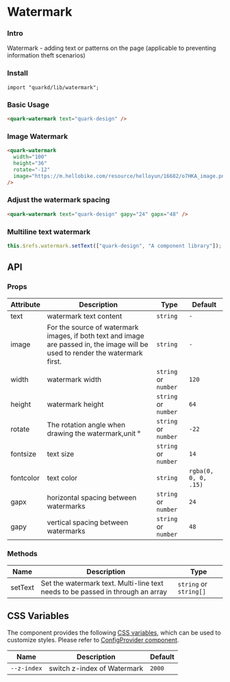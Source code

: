 # Watermark

### Intro

Watermark - adding text or patterns on the page (applicable to preventing information theft scenarios)

### Install

```tsx
import "quarkd/lib/watermark";
```

### Basic Usage

```html
<quark-watermark text="quark-design" />
```

### Image Watermark

```html
<quark-watermark
  width="100"
  height="36"
  rotate="-12"
  image="https://m.hellobike.com/resource/helloyun/16682/o7HKA_image.png?x-oss-process=image/quality,q_80"
/>
```

### Adjust the watermark spacing

```html
<quark-watermark text="quark-design" gapy="24" gapx="48" />
```

### Multiline text watermark

```js
this.$refs.watermark.setText(["quark-design", "A component library"]);
```

## API

### Props

| Attribute | Description                                                                                                                     | Type                 | Default              |
| --------- | ------------------------------------------------------------------------------------------------------------------------------- | -------------------- | -------------------- |
| text      | watermark text content                                                                                                          | `string`             | `-`                  |
| image     | For the source of watermark images, if both text and image are passed in, the image will be used to render the watermark first. | `string`             | `-`                  |
| width     | watermark width                                                                                                                 | `string` or `number` | `120`                |
| height    | watermark height                                                                                                                | `string` or `number` | `64`                 |
| rotate    | The rotation angle when drawing the watermark,unit °                                                                            | `string` or `number` | `-22`                |
| fontsize  | text size                                                                                                                       | `string` or `number` | `14`                 |
| fontcolor | text color                                                                                                                      | `string`             | `rgba(0, 0, 0, .15)` |
| gapx      | horizontal spacing between watermarks                                                                                           | `string` or `number` | `24`                 |
| gapy      | vertical spacing between watermarks                                                                                             | `string` or `number` | `48`                 |

### Methods

| Name    | Description                                                                    | Type                   |
| ------- | ------------------------------------------------------------------------------ | ---------------------- |
| setText | Set the watermark text. Multi-line text needs to be passed in through an array | `string` or `string[]` |

## CSS Variables

The component provides the following [CSS variables](https://developer.mozilla.org/zh-CN/docs/Web/CSS/Using_CSS_custom_properties), which can be used to customize styles. Please refer to [ConfigProvider component](#/zh-CN/guide/theme).

| Name        | Description                 | Default |
| ----------- | --------------------------- | ------- |
| `--z-index` | switch z-index of Watermark | `2000`  |
